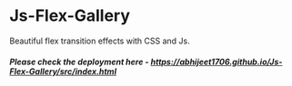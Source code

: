 # Js-Flex-Gallery

Beautiful flex transition effects with CSS and Js.

##### Please check the deployment here - https://abhijeet1706.github.io/Js-Flex-Gallery/src/index.html

